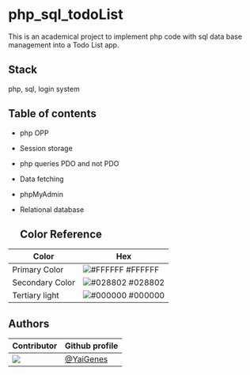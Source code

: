 # php_sql_todoList
This is an academical project to implement php code with sql data base management into a Todo List app.

 
## Stack

php, sql, login system


  
## Table of contents

- php OPP
- Session storage
- php queries PDO and not PDO
- Data fetching
- phpMyAdmin
- Relational database



  ## Color Reference

| Color             | Hex                                                                |
| ----------------- | ------------------------------------------------------------------ |
| Primary Color | ![#FFFFFF](https://via.placeholder.com/10/FFFFFF?text=+) #FFFFFF |
| Secondary Color | ![#028802](https://via.placeholder.com/10/028802?text=+) #028802 |
| Tertiary light | ![#000000](https://via.placeholder.com/10/000000?text=+) #000000 |




## Authors

| Contributor             | Github profile                                                       
| ------------------------| -----------------------------------------------------------------------|
| [![](https://avatars2.githubusercontent.com/u/80582545?s=90&v=4)](https://github.com/YaiGenes)|[@YaiGenes](https://github.com/YaiGenes) |
